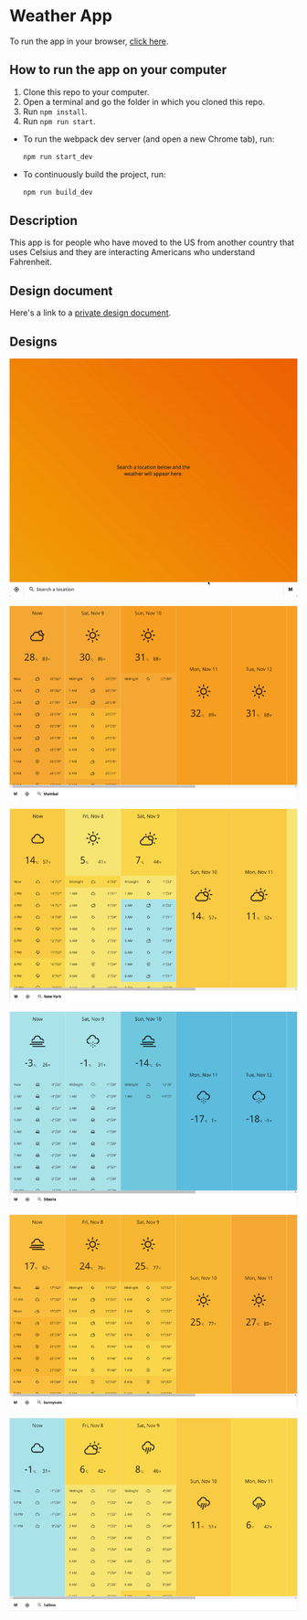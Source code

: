 # Weather App

To run the app in your browser, [click
here](https://maretidris.github.io/weather-app/).

## How to run the app on your computer

1. Clone this repo to your computer.
2. Open a terminal and go the folder in which you cloned this repo.
3. Run `npm install`.
4. Run `npm run start`.

- To run the webpack dev server (and open a new Chrome tab), run:

  ```bash
  npm run start_dev
  ```

- To continuously build the project, run:

  ```bash
  npm run build_dev
  ```

## Description

This app is for people who have moved to the US from another country that uses Celsius and they are interacting Americans who understand Fahrenheit. 

## Design document

Here's a link to a [private design document](https://docs.google.com/document/d/13_ZW_th_fzTK25QX87tPgnZY42bby6AXTkxjpV2LoSg/edit?usp=sharing).

## Designs

![](https://raw.githubusercontent.com/MaretIdris/weather-app/master/designs/weather_app.gif)

![](https://raw.githubusercontent.com/MaretIdris/weather-app/master/designs/mumbai.png)

![](https://raw.githubusercontent.com/MaretIdris/weather-app/master/designs/new_york.png)

![](https://raw.githubusercontent.com/MaretIdris/weather-app/master/designs/siberia.png)

![](https://raw.githubusercontent.com/MaretIdris/weather-app/master/designs/sunnyvale.png)

![](https://raw.githubusercontent.com/MaretIdris/weather-app/master/designs/tallinn.png)

